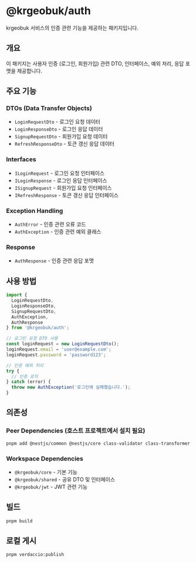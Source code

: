 # @krgeobuk/auth

krgeobuk 서비스의 인증 관련 기능을 제공하는 패키지입니다.

## 개요

이 패키지는 사용자 인증 (로그인, 회원가입) 관련 DTO, 인터페이스, 예외 처리, 응답 포맷을 제공합니다.

## 주요 기능

### DTOs (Data Transfer Objects)
- `LoginRequestDto` - 로그인 요청 데이터
- `LoginResponseDto` - 로그인 응답 데이터  
- `SignupRequestDto` - 회원가입 요청 데이터
- `RefreshResponseDto` - 토큰 갱신 응답 데이터

### Interfaces
- `ILoginRequest` - 로그인 요청 인터페이스
- `ILoginResponse` - 로그인 응답 인터페이스
- `ISignupRequest` - 회원가입 요청 인터페이스
- `IRefreshResponse` - 토큰 갱신 응답 인터페이스

### Exception Handling
- `AuthError` - 인증 관련 오류 코드
- `AuthException` - 인증 관련 예외 클래스

### Response
- `AuthResponse` - 인증 관련 응답 포맷

## 사용 방법

```typescript
import { 
  LoginRequestDto, 
  LoginResponseDto,
  SignupRequestDto,
  AuthException,
  AuthResponse 
} from '@krgeobuk/auth';

// 로그인 요청 DTO 사용
const loginRequest = new LoginRequestDto();
loginRequest.email = 'user@example.com';
loginRequest.password = 'password123';

// 인증 예외 처리
try {
  // 인증 로직
} catch (error) {
  throw new AuthException('로그인에 실패했습니다.');
}
```

## 의존성

### Peer Dependencies (호스트 프로젝트에서 설치 필요)
```bash
pnpm add @nestjs/common @nestjs/core class-validator class-transformer typescript
```

### Workspace Dependencies
- `@krgeobuk/core` - 기본 기능
- `@krgeobuk/shared` - 공유 DTO 및 인터페이스
- `@krgeobuk/jwt` - JWT 관련 기능

## 빌드

```bash
pnpm build
```

## 로컬 게시

```bash
pnpm verdaccio:publish
```